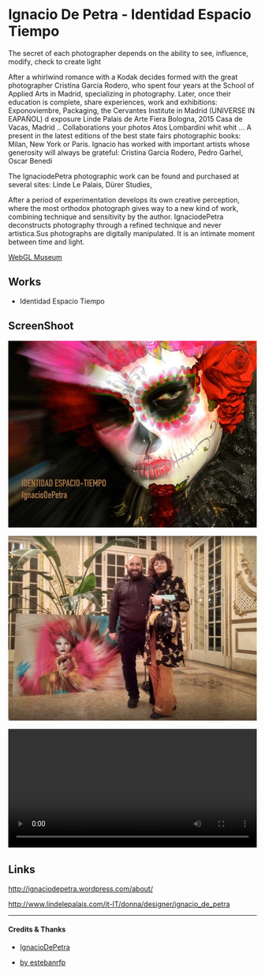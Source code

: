 # Ignacio De Petra - Identidad Espacio Tiempo

The secret of each photographer depends on the ability to see, influence, modify, check to create light

After a whirlwind romance with a Kodak decides formed with the great photographer Cristina Garcia Rodero, who spent four years at the School of Applied Arts in Madrid, specializing in photography. Later, once their education is complete, share experiences, work and exhibitions: Exponoviembre, Packaging, the Cervantes Institute in Madrid (UNIVERSE IN EAPAÑOL) d exposure Linde Palais de Arte Fiera Bologna, 2015 Casa de Vacas, Madrid .. Collaborations your photos Atos Lombardini whit whit ... A present in the latest editions of the best state fairs photographic books: Milan, New York or Paris. Ignacio has worked with important artists whose generosity will always be grateful: Cristina Garcia Rodero, Pedro Garhel, Oscar Benedi

The IgnaciodePetra photographic work can be found and purchased at several sites: Linde Le Palais, Dürer Studies, 

After a period of experimentation develops its own creative perception, where the most orthodox photograph gives way to a new kind of work, combining technique and sensitivity by the author. IgnaciodePetra deconstructs photography through a refined technique and never artistica.Sus photographs are digitally manipulated. It is an intimate moment between time and light.

[WebGL Museum](https://estebanrfp.github.io/ignaciodepetra/)

## Works
- Identidad Espacio Tiempo

## ScreenShoot

![identidad espacio tiempo](docs/screenshot.jpg)

![GitHub Logo](docs/ignaciodepetra.jpg)

<video width="100%" height="240px" controls>
  <source src="docs/museum.mp4">
</video>

## Links

http://ignaciodepetra.wordpress.com/about/

http://www.lindelepalais.com/it-IT/donna/designer/ignacio_de_petra


-------------

#### Credits & Thanks
* [IgnacioDePetra](https://estebanrfp.github.io/ignaciodepetra/)

* [by estebanrfp](https://desarrolloactivo.com/)
